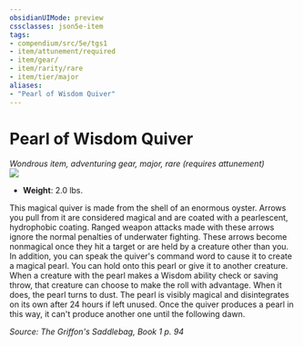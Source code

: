 ```yaml
---
obsidianUIMode: preview
cssclasses: json5e-item
tags:
- compendium/src/5e/tgs1
- item/attunement/required
- item/gear/
- item/rarity/rare
- item/tier/major
aliases: 
- "Pearl of Wisdom Quiver"
---
```

# Pearl of Wisdom Quiver
*Wondrous item, adventuring gear, major, rare (requires attunement)*  
![](https://raw.githubusercontent.com/TheGiddyLimit/homebrew/master/_img/TGS1/Pearl-of-Wisdom-Quiver.webp#right)  

- **Weight**: 2.0 lbs.

This magical quiver is made from the shell of an enormous oyster. Arrows you pull from it are considered magical and are coated with a pearlescent, hydrophobic coating. Ranged weapon attacks made with these arrows ignore the normal penalties of underwater fighting. These arrows become nonmagical once they hit a target or are held by a creature other than you. In addition, you can speak the quiver's command word to cause it to create a magical pearl. You can hold onto this pearl or give it to another creature. When a creature with the pearl makes a Wisdom ability check or saving throw, that creature can choose to make the roll with advantage. When it does, the pearl turns to dust. The pearl is visibly magical and disintegrates on its own after 24 hours if left unused. Once the quiver produces a pearl in this way, it can't produce another one until the following dawn.

*Source: The Griffon's Saddlebag, Book 1 p. 94*